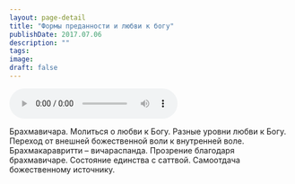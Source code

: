 ```yaml
---
layout: page-detail
title: "Формы преданности и любви к богу"
publishDate: 2017.07.06
description: ""
tags:
image:
draft: false
---
```


<audio title="2017.07.06 - Формы преданности и любви к богу.mp3" src="https://filer-api.advayta.org/v1.0/public/files/73520" controls=""></audio>

 Брахмавичара. Молиться о любви к Богу. Разные уровни любви к Богу. Переход от внешней божественной воли к внутренней воле. Брахмакаравритти – вичараспанда. Прозрение благодаря брахмавичаре. Состояние единства с саттвой. Самоотдача божественному источнику. 

  
